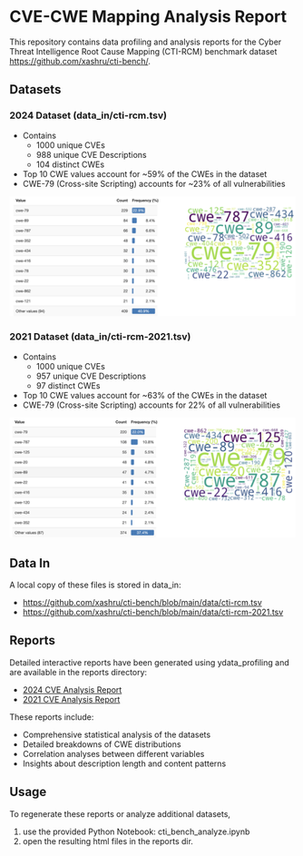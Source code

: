 # CVE-CWE Mapping Analysis Report

This repository contains data profiling and analysis reports for the Cyber Threat Intelligence Root Cause Mapping (CTI-RCM) benchmark dataset https://github.com/xashru/cti-bench/.

## Datasets

### 2024 Dataset (data_in/cti-rcm.tsv)
* Contains 
  * 1000 unique CVEs
  * 988 unique CVE Descriptions
  * 104 distinct CWEs
* Top 10 CWE values account for ~59% of the CWEs in the dataset
* CWE-79 (Cross-site Scripting) accounts for ~23% of all vulnerabilities

![2024 CWE Distribution](images/CWEs.png)

### 2021 Dataset (data_in/cti-rcm-2021.tsv)
* Contains 
  * 1000 unique CVEs
  * 957 unique CVE Descriptions
  * 97 distinct CWEs
* Top 10 CWE values account for ~63% of the CWEs in the dataset
* CWE-79 (Cross-site Scripting) accounts for 22% of all vulnerabilities

![2021 CWE Distribution](images/CWEs_2021.png)

## Data In
A local copy of these files is stored in data_in:

- https://github.com/xashru/cti-bench/blob/main/data/cti-rcm.tsv
- https://github.com/xashru/cti-bench/blob/main/data/cti-rcm-2021.tsv

## Reports

Detailed interactive reports have been generated using ydata_profiling and are available in the reports directory:

* [2024 CVE Analysis Report](reports/cti-rcm_profile_report.html)
* [2021 CVE Analysis Report](reports/cti-rcm-2021_profile_report.html)

These reports include:
* Comprehensive statistical analysis of the datasets
* Detailed breakdowns of CWE distributions
* Correlation analyses between different variables
* Insights about description length and content patterns

## Usage

To regenerate these reports or analyze additional datasets, 
1. use the provided Python Notebook: cti_bench_analyze.ipynb
2. open the resulting html files in the reports dir.

